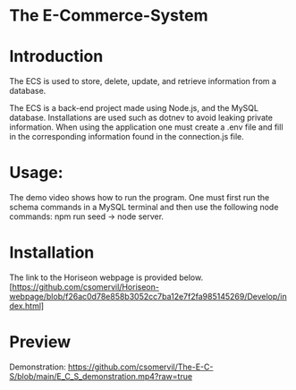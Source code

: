 # The E-Commerce-System

# Introduction

The ECS is used to store, delete, update, and retrieve information from a database.

The ECS is a back-end project made using Node.js, and the MySQL database. Installations are used such as dotnev to avoid leaking private information. When using the application one must create a .env file and fill in the corresponding information found in the connection.js file. 

# Usage:

The demo video shows how to run the program. One must first run the schema commands in a MySQL terminal and then use the following node commands: npm run seed -> node server.

# Installation

The link to the Horiseon webpage is provided below.
[https://github.com/csomervil/Horiseon-webpage/blob/f26ac0d78e858b3052cc7ba12e7f2fa985145269/Develop/index.html]

# Preview

Demonstration:
https://github.com/csomervil/The-E-C-S/blob/main/E_C_S_demonstration.mp4?raw=true

